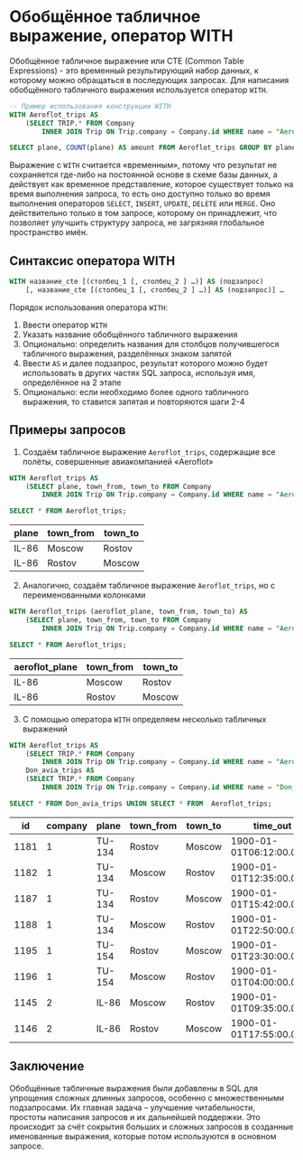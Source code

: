 # Обобщённое табличное выражение, оператор WITH

Обобщённое табличное выражение или CTE (Common Table Expressions) - это временный результирующий набор данных, к которому можно обращаться в последующих запросах.
Для написания обобщённого табличного выражения используется оператор `WITH`.

```sql
-- Пример использования конструкции WITH
WITH Aeroflot_trips AS
    (SELECT TRIP.* FROM Company
        INNER JOIN Trip ON Trip.company = Company.id WHERE name = "Aeroflot")

SELECT plane, COUNT(plane) AS amount FROM Aeroflot_trips GROUP BY plane;
```

Выражение с `WITH` считается «временным», потому что результат не сохраняется где-либо на постоянной основе
в схеме базы данных, а действует как временное представление, которое существует только на время выполнения запроса,
то есть оно доступно только во время выполнения операторов `SELECT`, `INSERT`, `UPDATE`, `DELETE` или `MERGE`.
Оно действительно только в том запросе, которому он принадлежит, что позволяет улучшить структуру запроса, не загрязняя глобальное пространство имён.

## Синтаксис оператора WITH

```sql
WITH название_cte [(столбец_1 [, столбец_2 ] …)] AS (подзапрос)
    [, название_cte [(столбец_1 [, столбец_2 ] …)] AS (подзапрос)] …
```

Порядок использования оператора `WITH`:

1. Ввести оператор `WITH`
2. Указать название обобщённого табличного выражения
3. Опционально: определить названия для столбцов получившегося табличного выражения, разделённых знаком запятой
4. Ввести `AS` и далее подзапрос, результат которого можно будет использовать в других частях SQL запроса, используя имя, определённое на 2 этапе
5. Опционально: если необходимо более одного табличного выражения, то ставится запятая и повторяются шаги 2-4

## Примеры запросов

<ERD databaseName="Airo" />

1. Создаём табличное выражение `Aeroflot_trips`, содержащие все полёты, совершенные авиакомпанией «Aeroflot»

```sql
WITH Aeroflot_trips AS
    (SELECT plane, town_from, town_to FROM Company
        INNER JOIN Trip ON Trip.company = Company.id WHERE name = "Aeroflot")

SELECT * FROM Aeroflot_trips;
```

| plane | town_from | town_to |
| ----- | --------- | ------- |
| IL-86 | Moscow    | Rostov  |
| IL-86 | Rostov    | Moscow  |

2. Аналогично, создаём табличное выражение `Aeroflot_trips`, но с переименованными колонками

```sql
WITH Aeroflot_trips (aeroflot_plane, town_from, town_to) AS
    (SELECT plane, town_from, town_to FROM Company
        INNER JOIN Trip ON Trip.company = Company.id WHERE name = "Aeroflot")

SELECT * FROM Aeroflot_trips;
```

| aeroflot_plane | town_from | town_to |
| -------------- | --------- | ------- |
| IL-86          | Moscow    | Rostov  |
| IL-86          | Rostov    | Moscow  |

3. С помощью оператора `WITH` определяем несколько табличных выражений

```sql
WITH Aeroflot_trips AS
    (SELECT TRIP.* FROM Company
        INNER JOIN Trip ON Trip.company = Company.id WHERE name = "Aeroflot"),
    Don_avia_trips AS
    (SELECT TRIP.* FROM Company
        INNER JOIN Trip ON Trip.company = Company.id WHERE name = "Don_avia")

SELECT * FROM Don_avia_trips UNION SELECT * FROM  Aeroflot_trips;
```

| id   | company | plane  | town_from | town_to | time_out                 | time_in                  |
| ---- | ------- | ------ | --------- | ------- | ------------------------ | ------------------------ |
| 1181 | 1       | TU-134 | Rostov    | Moscow  | 1900-01-01T06:12:00.000Z | 1900-01-01T08:01:00.000Z |
| 1182 | 1       | TU-134 | Moscow    | Rostov  | 1900-01-01T12:35:00.000Z | 1900-01-01T14:30:00.000Z |
| 1187 | 1       | TU-134 | Rostov    | Moscow  | 1900-01-01T15:42:00.000Z | 1900-01-01T17:39:00.000Z |
| 1188 | 1       | TU-134 | Moscow    | Rostov  | 1900-01-01T22:50:00.000Z | 1900-01-02T00:48:00.000Z |
| 1195 | 1       | TU-154 | Rostov    | Moscow  | 1900-01-01T23:30:00.000Z | 1900-01-02T01:11:00.000Z |
| 1196 | 1       | TU-154 | Moscow    | Rostov  | 1900-01-01T04:00:00.000Z | 1900-01-01T05:45:00.000Z |
| 1145 | 2       | IL-86  | Moscow    | Rostov  | 1900-01-01T09:35:00.000Z | 1900-01-01T11:23:00.000Z |
| 1146 | 2       | IL-86  | Rostov    | Moscow  | 1900-01-01T17:55:00.000Z | 1900-01-01T20:01:00.000Z |

## Заключение

Обобщённые табличные выражения были добавлены в SQL для упрощения сложных длинных запросов, особенно с множественными подзапросами. Их главная задача – улучшение читабельности,
простоты написания запросов и их дальнейшей поддержки. Это происходит за счёт сокрытия больших и сложных запросов в созданные именованные выражения, которые потом используются в основном запросе.
